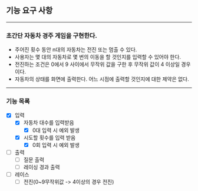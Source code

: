 ## 기능 요구 사항

---

### 초간단 자동차 경주 게임을 구현한다.

- 주어진 횟수 동안 n대의 자동차는 전진 또는 멈출 수 있다.
- 사용자는 몇 대의 자동차로 몇 번의 이동을 할 것인지를 입력할 수 있어야 한다.
- 전진하는 조건은 0에서 9 사이에서 무작위 값을 구한 후 무작위 값이 4 이상일 경우이다.
- 자동차의 상태를 화면에 출력한다. 어느 시점에 출력할 것인지에 대한 제약은 없다.

---

### 기능 목록

- [x] 입력
    - [x] 자동차 대수를 입력받음
        - [x] 0대 입력 시 예외 발생
    - [x] 시도할 횟수를 입력 받음
        - [x] 0회 입력 시 예외 발생
- [ ] 출력
    - [ ] 질문 출력
    - [ ] 레이싱 경과 출력
- [ ] 레이스
    - [ ] 전진(0~9무작위값 -> 4이상의 경우 전진)